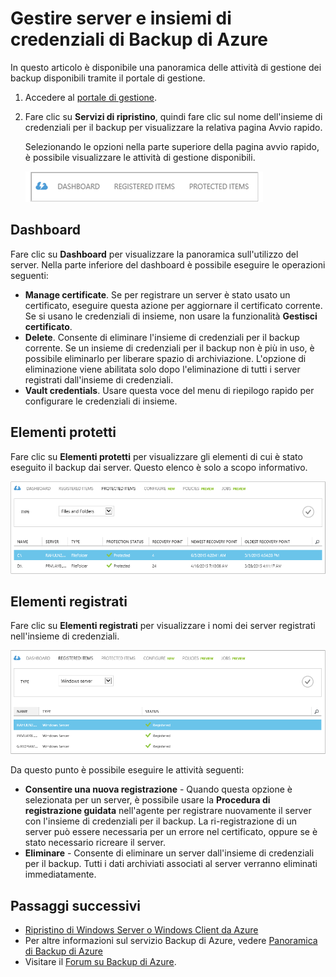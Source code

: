 <properties
	pageTitle="Gestire server e insiemi di credenziali di Backup di Azure | Microsoft Azure"
	description="Utilizzare questa esercitazione per imparare a gestire server e insieme di credenziali di Backup di Azure."
	services="backup"
	documentationCenter=""
	authors="aashishr"
	manager="jwhit"
	editor="tysonn"/>

<tags
	ms.service="backup"
	ms.workload="storage-backup-recovery"
	ms.tgt_pltfrm="na"
	ms.devlang="na"
	ms.topic="article"
	ms.date="10/05/2015"
	ms.author="jimpark; aashishr; giridham"/>


# Gestire server e insiemi di credenziali di Backup di Azure
In questo articolo è disponibile una panoramica delle attività di gestione dei backup disponibili tramite il portale di gestione.

1. Accedere al [portale di gestione](https://manage.windowsazure.com).
2. Fare clic su **Servizi di ripristino**, quindi fare clic sul nome dell'insieme di credenziali per il backup per visualizzare la relativa pagina Avvio rapido.

    Selezionando le opzioni nella parte superiore della pagina avvio rapido, è possibile visualizzare le attività di gestione disponibili.

    ![Elementi protetti](./media/backup-azure-manage-windows-server/RS_tabs.png)

## Dashboard
Fare clic su **Dashboard** per visualizzare la panoramica sull'utilizzo del server. Nella parte inferiore del dashboard è possibile eseguire le operazioni seguenti:

- **Manage certificate**. Se per registrare un server è stato usato un certificato, eseguire questa azione per aggiornare il certificato corrente. Se si usano le credenziali di insieme, non usare la funzionalità **Gestisci certificato**.
- **Delete**. Consente di eliminare l'insieme di credenziali per il backup corrente. Se un insieme di credenziali per il backup non è più in uso, è possibile eliminarlo per liberare spazio di archiviazione. L'opzione di eliminazione viene abilitata solo dopo l'eliminazione di tutti i server registrati dall'insieme di credenziali.
- **Vault credentials**. Usare questa voce del menu di riepilogo rapido per configurare le credenziali di insieme.

## Elementi protetti
Fare clic su **Elementi protetti** per visualizzare gli elementi di cui è stato eseguito il backup dai server. Questo elenco è solo a scopo informativo.

![Elementi protetti](./media/backup-azure-manage-windows-server/RS_protecteditems.png)

## Elementi registrati
Fare clic su **Elementi registrati** per visualizzare i nomi dei server registrati nell'insieme di credenziali.

![Deleted Server](./media/backup-azure-manage-windows-server/RS_deletedserver.png)

Da questo punto è possibile eseguire le attività seguenti:

- **Consentire una nuova registrazione** - Quando questa opzione è selezionata per un server, è possibile usare la **Procedura di registrazione guidata** nell'agente per registrare nuovamente il server con l'insieme di credenziali per il backup. La ri-registrazione di un server può essere necessaria per un errore nel certificato, oppure se è stato necessario ricreare il server.
- **Eliminare** - Consente di eliminare un server dall'insieme di credenziali per il backup. Tutti i dati archiviati associati al server verranno eliminati immediatamente.

## Passaggi successivi
- [Ripristino di Windows Server o Windows Client da Azure](backup-azure-restore-windows-server.md)
- Per altre informazioni sul servizio Backup di Azure, vedere [Panoramica di Backup di Azure](backup-introduction-to-azure-backup.md)
- Visitare il [Forum su Backup di Azure](http://go.microsoft.com/fwlink/p/?LinkId=290933).

<!---HONumber=Oct15_HO2-->